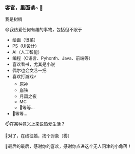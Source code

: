 ### 客官，里面请~ 👋
我是树梢

😄我热爱任何有趣的事物，包括但不限于
- 绘画（很菜）
- PS（UI设计）
- AI（人工智能）
- 编程（C语言、Pyhonth、Java、前端等）
- 喜欢看书，尤其是小说
- 偶尔也会文艺一把
- 喜欢打游戏⚡
  - 原神
  - 崩铁
  - 月圆之夜
  - MC
  - 💬等等...
- 💬等等...

📫在某种意义上来说热爱生活？

🌱对了，在线征婚，找个对象（雾）

🔭最后的最后，感谢你的喜欢，感谢你点进这个无人问津的小角落！


<!--
**LoosePrince/LoosePrince** is a ✨ _special_ ✨ repository because its `README.md` (this file) appears on your GitHub profile.

Here are some ideas to get you started:

- 🔭 I’m currently working on ...
- 🌱 I’m currently learning ...
- 👯 I’m looking to collaborate on ...
- 🤔 I’m looking for help with ...
- 💬 Ask me about ...
- 📫 How to reach me: ...
- 😄 Pronouns: ...
-  Fun fact: ...
-->
